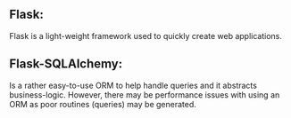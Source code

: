 ## Flask:

Flask is a light-weight framework used to quickly create web applications.

## Flask-SQLAlchemy:

Is a rather easy-to-use ORM to help handle queries and it abstracts business-logic.
However, there may be performance issues with using an ORM as poor routines (queries) may be generated.

